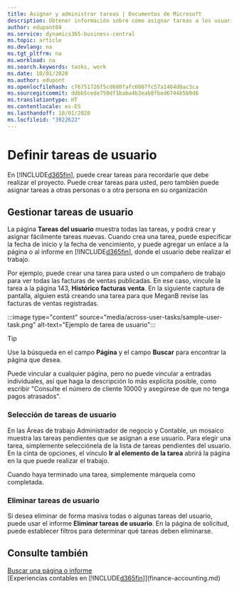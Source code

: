 ```yaml
---
title: Asignar y administrar tareas | Documentos de Microsoft
description: Obtener información sobre cómo asignar tareas a los usuarios, incluido su contable, en Business Central
author: edupont04
ms.service: dynamics365-business-central
ms.topic: article
ms.devlang: na
ms.tgt_pltfrm: na
ms.workload: na
ms.search.keywords: tasks, work
ms.date: 10/01/2020
ms.author: edupont
ms.openlocfilehash: c76751726f5cd680fafc0887fc57a1464d0ac3ca
ms.sourcegitcommit: ddbb5cede750df1baba4b3eab8fbed6744b5b9d6
ms.translationtype: HT
ms.contentlocale: es-ES
ms.lasthandoff: 10/01/2020
ms.locfileid: "3922622"
---
```

# <a name="define-user-tasks"></a>Definir tareas de usuario

En [!INCLUDE[d365fin](includes/d365fin_md.md)], puede crear tareas para recordarle que debe realizar el proyecto. Puede crear tareas para usted, pero también puede asignar tareas a otras personas o a otra persona en su organización  

## <a name="managing-user-tasks"></a>Gestionar tareas de usuario

La página **Tareas del usuario** muestra todas las tareas, y podrá crear y asignar fácilmente tareas nuevas. Cuando crea una tarea, puede especificar la fecha de inicio y la fecha de vencimiento, y puede agregar un enlace a la página o al informe en [!INCLUDE[d365fin](includes/d365fin_md.md)], donde el usuario debe realizar el trabajo.  

Por ejemplo, puede crear una tarea para usted o un compañero de trabajo para ver todas las facturas de ventas publicadas. En ese caso, vincule la tarea a la página 143, **Histórico facturas venta**. En la siguiente captura de pantalla, alguien está creando una tarea para que MeganB revise las facturas de ventas registradas.  

:::image type="content" source="media/across-user-tasks/sample-user-task.png" alt-text="Ejemplo de tarea de usuario":::

> [!TIP]  
> Use la búsqueda en el campo **Página** y el campo **Buscar** para encontrar la página que desea.  
>
> Puede vincular a cualquier página, pero no puede vincular a entradas individuales, así que haga la descripción lo más explícita posible, como escribir "Consulte el número de cliente 10000 y asegúrese de que no tenga pagos atrasados".

### <a name="picking-up-user-tasks"></a>Selección de tareas de usuario

En las Áreas de trabajo Administrador de negocio y Contable, un mosaico muestra las tareas pendientes que se asignan a ese usuario. Para elegir una tarea, simplemente selecciónela de la lista de tareas pendientes del usuario. En la cinta de opciones, el vínculo **Ir al elemento de la tarea** abrirá la página en la que puede realizar el trabajo.  

Cuando haya terminado una tarea, simplemente márquela como completada.  

### <a name="deleting-user-tasks"></a>Eliminar tareas de usuario

Si desea eliminar de forma masiva todas o algunas tareas del usuario, puede usar el informe **Eliminar tareas de usuario**. En la página de solicitud, puede establecer filtros para determinar qué tareas deben eliminarse.  

## <a name="see-also"></a>Consulte también

[Buscar una página o informe](ui-search.md)  
[Experiencias contables en [!INCLUDE[d365fin](includes/d365fin_md.md)]](finance-accounting.md)  
